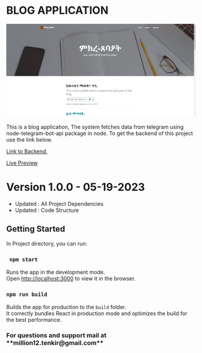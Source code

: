 <h1> BLOG APPLICATION </h1>
<a><img src="./src/assets/img/screenshot.png" alt="Home page preview." /></a>
<p> This is a blog application, The system fetches data from telegram using node-telegram-bot-api package in node. To get the backend of this project use the link below. </p>

<a href="https://github.com/Milli-saved/serverForBlogApp">Link to Backend.</a>

<a href="https://blog-101-nine.vercel.app/">Live Preview</a>

# Version 1.0.0 - 05-19-2023

- Updated : All Project Dependencies
- Updated : Code Structure

<h2> Getting Started </h2>

<p> In Project directory, you can run: </p>

<h3> <code> npm start </code> </h3>

<p> Runs the app in the development mode.<br>
Open <a href="http://localhost:3000">http://localhost:3000</a> to view it in the browser. </p>

<h3 id="npmrunbuild"><code>npm run build</code></h3>

<p>Builds the app for production to the <code>build</code> folder.<br>
It correctly bundles React in production mode and optimizes the build for the best performance.</p>

<h3>For questions and support mail  at **million12.tenkir@gmail.com**</h3>

